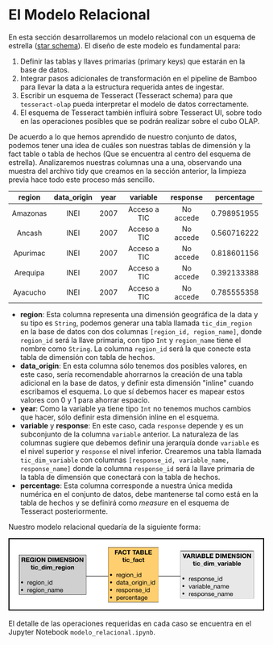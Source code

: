 # El Modelo Relacional

En esta sección desarrollaremos un modelo relacional con un esquema de estrella ([star schema](https://es.wikipedia.org/wiki/Esquema_en_estrella)). El diseño de este modelo es fundamental para:

1. Definir las tablas y llaves primarias (primary keys) que estarán en la base de datos.
2. Integrar pasos adicionales de transformación en el pipeline de Bamboo para llevar la data a la estructura requerida antes de ingestar.
3. Escribir un esquema de Tesseract (Tesseract schema) para que `tesseract-olap` pueda interpretar el modelo de datos correctamente.
4. El esquema de Tesseract también influirá sobre Tesseract UI, sobre todo en las operaciones posibles que se podrán realizar sobre el cubo OLAP.

De acuerdo a lo que hemos aprendido de nuestro conjunto de datos, podemos tener una idea de cuáles son nuestras tablas de dimensión y la fact table o tabla de hechos (Que se encuentra al centro del esquema de estrella). Analizaremos nuestras columnas una a una, observando una muestra del archivo tidy que creamos en la sección anterior, la limpieza previa hace todo este proceso más sencillo.

|region  |data_origin|year |variable    |response |percentage |
|:------:|:---------:|:---:|:----------:|:-------:|:---------:|
|Amazonas|INEI       |2007 |Acceso a TIC|No accede|0.798951955|
|Ancash  |INEI       |2007 |Acceso a TIC|No accede|0.560716222|
|Apurimac|INEI       |2007 |Acceso a TIC|No accede|0.818601156|
|Arequipa|INEI       |2007 |Acceso a TIC|No accede|0.392133388|
|Ayacucho|INEI       |2007 |Acceso a TIC|No accede|0.785555358|

* **region**: Esta columna representa una dimensión geográfica de la data y su tipo es `String`, podemos generar una tabla llamada `tic_dim_region` en la base de datos con dos columnas `[region_id, region_name]`, donde `region_id` será la llave primaria, con tipo `Int` y `region_name` tiene el nombre como `String`. La columna `region_id` será la que conecte esta tabla de dimensión con tabla de hechos.
* **data_origin**: En esta columna sólo tenemos dos posibles valores, en este caso, sería recomendable ahorrarnos la creación de una tabla adicional en la base de datos, y definir esta dimensión "inline" cuando escribamos el esquema. Lo que sí debemos hacer es mapear estos valores con 0 y 1 para ahorrar espacio.
* **year**: Como la variable ya tiene tipo `Int` no tenemos muchos cambios que hacer, sólo definir esta dimensión inline en el esquema.
* **variable** y **response**: En este caso, cada `response` depende y es un subconjunto de la columna `variable` anterior. La naturaleza de las columnas sugiere que debemos definir una jerarquía donde `variable` es el nivel superior y `response` el nivel inferior. Crearemos una tabla llamada `tic_dim_variable` con columnas `[response_id, variable_name, response_name]` donde la columna `response_id` será la llave primaria de la tabla de dimensión que conectará con la tabla de hechos.
* **percentage**: Esta columna corresponde a nuestra única medida numérica en el conjunto de datos, debe mantenerse tal como está en la tabla de hechos y se definirá como *measure* en el esquema de Tesseract posteriormente.


Nuestro modelo relacional quedaría de la siguiente forma:

<img src="img/relational_model.png" style="border:2px solid black">

El detalle de las operaciones requeridas en cada caso se encuentra en el Jupyter Notebook `modelo_relacional.ipynb`.